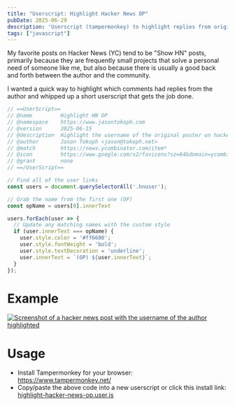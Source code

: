 ```yaml
---
title: "Userscript: Highlight Hacker News OP"
pubDate: 2025-06-29
description: 'Userscript (tampermonkey) to highlight replies from original poster'
tags: ["javascript"]
---
```


My favorite posts on Hacker News (YC) tend to be "Show HN" posts, primarily because they are frequently small projects that solve a personal need of someone like me, but also because there is usually a good back and forth between the author and the community.

I wanted a quick way to highlight which comments had replies from the author and whipped up a short userscript that gets the job done.

```javascript
// ==UserScript==
// @name         Highlight HN OP
// @namespace    https://www.jasontokoph.com
// @version      2025-06-15
// @description  Highlight the username of the original poster on hacker news.
// @author       Jason Tokoph <jason@tokoph.net>
// @match        https://news.ycombinator.com/item*
// @icon         https://www.google.com/s2/favicons?sz=64&domain=ycombinator.com
// @grant        none
// ==/UserScript==

// Find all of the user links
const users = document.querySelectorAll('.hnuser');

// Grab the name from the first one (OP)
const opName = users[0].innerText

users.forEach(user => {
  // Update any matching names with the custom style
  if (user.innerText === opName) {
    user.style.color = '#ff6600';
    user.style.fontWeight = 'bold';
    user.style.textDecoration = 'underline';
    user.innerText = `(OP) ${user.innerText}`;
  }
});
```

# Example

[![Screenshot of a hacker news post with the username of the author highlighted](/static/userscript-highlight-hacker-news-op/screenshot.png)](/static/userscript-highlight-hacker-news-op/screenshot.png)

# Usage

- Install Tampermonkey for your browser: https://www.tampermonkey.net/
- Copy/paste the above code into a new userscript or click this install link: [highlight-hacker-news-op.user.js](/static/userscript-highlight-hacker-news-op/highlight-hacker-news-op.user.js)
